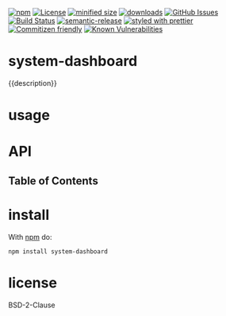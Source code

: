 [![npm](https://img.shields.io/npm/v/system-dashboard.svg)](https://www.npmjs.com/package/system-dashboard)
[![License](https://img.shields.io/badge/License-BSD%203--Clause-blue.svg)](https://opensource.org/licenses/BSD-3-Clause)
[![minified size](https://badgen.net/bundlephobia/min/system-dashboard)](https://bundlephobia.com/result?p=system-dashboard)
[![downloads](http://img.shields.io/npm/dm/system-dashboard.svg?style=flat-square)](https://npmjs.org/package/system-dashboard)
[![GitHub Issues](https://img.shields.io/github/issues/arlac77/system-dashboard.svg?style=flat-square)](https://github.com/arlac77/system-dashboard/issues)
[![Build Status](https://secure.travis-ci.org/arlac77/system-dashboard.png)](http://travis-ci.org/arlac77/system-dashboard)
[![semantic-release](https://img.shields.io/badge/%20%20%F0%9F%93%A6%F0%9F%9A%80-semantic--release-e10079.svg)](https://github.com/arlac77/system-dashboard)
[![styled with prettier](https://img.shields.io/badge/styled_with-prettier-ff69b4.svg)](https://github.com/prettier/prettier)
[![Commitizen friendly](https://img.shields.io/badge/commitizen-friendly-brightgreen.svg)](http://commitizen.github.io/cz-cli/)
[![Known Vulnerabilities](https://snyk.io/test/github/arlac77/system-dashboard/badge.svg)](https://snyk.io/test/github/arlac77/system-dashboard)
# system-dashboard

{{description}}

# usage

# API

<!-- Generated by documentation.js. Update this documentation by updating the source code. -->

## Table of Contents

# install

With [npm](http://npmjs.org) do:

```shell
npm install system-dashboard
```

# license

BSD-2-Clause
